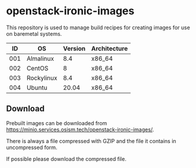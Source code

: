# openstack-ironic-images

This repository is used to manage build recipes for creating images for use on baremetal systems.

| ID  | OS         | Version | Architecture |
|-----|------------|---------|--------------|
| 001 | Almalinux  | 8.4     | x86_64       |
| 002 | CentOS     | 8       | x86_64       |
| 003 | Rockylinux | 8.4     | x86_64       |
| 004 | Ubuntu     | 20.04   | x86_64       |

## Download

Prebuilt images can be downloaded from https://minio.services.osism.tech/openstack-ironic-images/.

There is always a file compressed with GZIP and the file it contains in uncompressed form.

If possible please download the compressed file.
